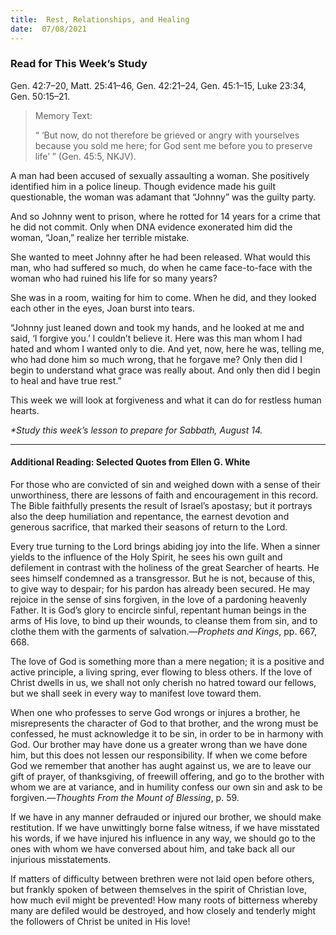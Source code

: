```yaml
---
title:  Rest, Relationships, and Healing
date:  07/08/2021
---
```


### Read for This Week’s Study
Gen. 42:7–20, Matt. 25:41–46, Gen. 42:21–24, Gen. 45:1–15, Luke 23:34, Gen. 50:15–21.

> <p>Memory Text:</p>
> “ ‘But now, do not therefore be grieved or angry with yourselves because you sold me here; for God sent me before you to preserve life’ ” (Gen. 45:5, NKJV).

A man had been accused of sexually assaulting a woman. She positively identified him in a police lineup. Though evidence made his guilt questionable, the woman was adamant that “Johnny” was the guilty party.

And so Johnny went to prison, where he rotted for 14 years for a crime that he did not commit. Only when DNA evidence exonerated him did the woman, “Joan,” realize her terrible mistake.

She wanted to meet Johnny after he had been released. What would this man, who had suffered so much, do when he came face-to-face with the woman who had ruined his life for so many years?

She was in a room, waiting for him to come. When he did, and they looked each other in the eyes, Joan burst into tears.

“Johnny just leaned down and took my hands, and he looked at me and said, ‘I forgive you.’ I couldn’t believe it. Here was this man whom I had hated and whom I wanted only to die. And yet, now, here he was, telling me, who had done him so much wrong, that he forgave me? Only then did I begin to understand what grace was really about. And only then did I begin to heal and have true rest.”

This week we will look at forgiveness and what it can do for restless human hearts.

_*Study this week’s lesson to prepare for Sabbath, August 14._

---

#### Additional Reading: Selected Quotes from Ellen G. White

For those who are convicted of sin and weighed down with a sense of their unworthiness, there are lessons of faith and encouragement in this record. The Bible faithfully presents the result of Israel’s apostasy; but it portrays also the deep humiliation and repentance, the earnest devotion and generous sacrifice, that marked their seasons of return to the Lord.

Every true turning to the Lord brings abiding joy into the life. When a sinner yields to the influence of the Holy Spirit, he sees his own guilt and defilement in contrast with the holiness of the great Searcher of hearts. He sees himself condemned as a transgressor. But he is not, because of this, to give way to despair; for his pardon has already been secured. He may rejoice in the sense of sins forgiven, in the love of a pardoning heavenly Father. It is God’s glory to encircle sinful, repentant human beings in the arms of His love, to bind up their wounds, to cleanse them from sin, and to clothe them with the garments of salvation.—_Prophets and Kings_, pp. 667, 668.

The love of God is something more than a mere negation; it is a positive and active principle, a living spring, ever flowing to bless others. If the love of Christ dwells in us, we shall not only cherish no hatred toward our fellows, but we shall seek in every way to manifest love toward them.

When one who professes to serve God wrongs or injures a brother, he misrepresents the character of God to that brother, and the wrong must be confessed, he must acknowledge it to be sin, in order to be in harmony with God. Our brother may have done us a greater wrong than we have done him, but this does not lessen our responsibility. If when we come before God we remember that another has aught against us, we are to leave our gift of prayer, of thanksgiving, of freewill offering, and go to the brother with whom we are at variance, and in humility confess our own sin and ask to be forgiven.—_Thoughts From the Mount of Blessing_, p. 59.

If we have in any manner defrauded or injured our brother, we should make restitution. If we have unwittingly borne false witness, if we have misstated his words, if we have injured his influence in any way, we should go to the ones with whom we have conversed about him, and take back all our injurious misstatements.

If matters of difficulty between brethren were not laid open before others, but frankly spoken of between themselves in the spirit of Christian love, how much evil might be prevented! How many roots of bitterness whereby many are defiled would be destroyed, and how closely and tenderly might the followers of Christ be united in His love!